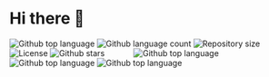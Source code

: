 <h1>Hi there 👋</h1>


<p>
  <img alt="Github top language" src="https://img.shields.io/badge/adobe%20photoshop-%2331A8FF.svg?style=for-the-badge&logo=adobe%20photoshop&logoColor=white">

  <img alt="Github language count" src="https://img.shields.io/badge/blender-%23F5792A.svg?style=for-the-badge&logo=blender&logoColor=white">

  <img alt="Repository size" src="https://img.shields.io/badge/figma-%23F24E1E.svg?style=for-the-badge&logo=figma&logoColor=white">

  <img alt="License" src="https://img.shields.io/badge/chart.js-F5788D.svg?style=for-the-badge&logo=chart.js&logoColor=white">

  <img alt="Github stars" src="https://img.shields.io/badge/GULP-%23CF4647.svg?style=for-the-badge&logo=gulp&logoColor=white" />

  <img alt="" src="https://img.shields.io/badge/NPM-%23CB3837.svg?style=for-the-badge&logo=npm&logoColor=white" />

  <img alt="" src="https://img.shields.io/badge/SASS-hotpink.svg?style=for-the-badge&logo=SASS&logoColor=white" />
  <img alt="" src="https://img.shields.io/badge/threejs-black?style=for-the-badge&logo=three.js&logoColor=white" />
  <img alt="" src="https://img.shields.io/badge/vite-%23646CFF.svg?style=for-the-badge&logo=vite&logoColor=white" />
  <img alt="" src="https://img.shields.io/badge/vuejs-%2335495e.svg?style=for-the-badge&logo=vuedotjs&logoColor=%234FC08D" />
  <img alt="" src="https://img.shields.io/badge/webpack-%238DD6F9.svg?style=for-the-badge&logo=webpack&logoColor=black" />
  <img alt="" src="https://img.shields.io/badge/Visual%20Studio%20Code-0078d7.svg?style=for-the-badge&logo=visual-studio-code&logoColor=white" />
  <img alt="" src="https://img.shields.io/badge/css3-%231572B6.svg?style=for-the-badge&logo=css3&logoColor=white" />
  <img alt="" src="https://img.shields.io/badge/html5-%23E34F26.svg?style=for-the-badge&logo=html5&logoColor=white" />
  <img alt="" src="https://img.shields.io/badge/javascript-%23323330.svg?style=for-the-badge&logo=javascript&logoColor=%23F7DF1E" />
  <img alt="" src="https://img.shields.io/badge/git-%23F05033.svg?style=for-the-badge&logo=git&logoColor=white" />
  <img alt="" src="https://img.shields.io/badge/github-%23121011.svg?style=for-the-badge&logo=github&logoColor=white" />
    <img alt="Github top language" src="https://img.shields.io/badge/chatGPT-74aa9c?style=for-the-badge&logo=openai&logoColor=white">
      <img alt="Github top language" src="https://img.shields.io/badge/firebase-a08021?style=for-the-badge&logo=firebase&logoColor=ffcd34">
  <img alt="Github top language" src="https://img.shields.io/badge/mysql-4479A1.svg?style=for-the-badge&logo=mysql&logoColor=white">
</p>

